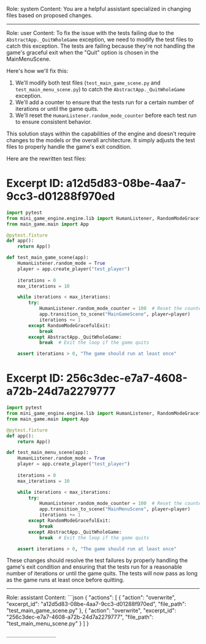 Role: system
Content: You are a helpful assistant specialized in changing files based on proposed changes.
__________________
Role: user
Content: To fix the issue with the tests failing due to the `AbstractApp._QuitWholeGame` exception, we need to modify the test files to catch this exception. The tests are failing because they're not handling the game's graceful exit when the "Quit" option is chosen in the MainMenuScene.

Here's how we'll fix this:

1. We'll modify both test files (`test_main_game_scene.py` and `test_main_menu_scene.py`) to catch the `AbstractApp._QuitWholeGame` exception.
2. We'll add a counter to ensure that the tests run for a certain number of iterations or until the game quits.
3. We'll reset the `HumanListener.random_mode_counter` before each test run to ensure consistent behavior.

This solution stays within the capabilities of the engine and doesn't require changes to the models or the overall architecture. It simply adjusts the test files to properly handle the game's exit condition.

Here are the rewritten test files:

# Excerpt ID: a12d5d83-08be-4aa7-9cc3-d01288f970ed
```python test_main_game_scene.py
import pytest
from mini_game_engine.engine.lib import HumanListener, RandomModeGracefulExit, AbstractApp
from main_game.main import App

@pytest.fixture
def app():
    return App()

def test_main_game_scene(app):
    HumanListener.random_mode = True
    player = app.create_player("test_player")
    
    iterations = 0
    max_iterations = 10

    while iterations < max_iterations:
        try:
            HumanListener.random_mode_counter = 100  # Reset the counter before each run
            app.transition_to_scene("MainGameScene", player=player)
            iterations += 1
        except RandomModeGracefulExit:
            break
        except AbstractApp._QuitWholeGame:
            break  # Exit the loop if the game quits

    assert iterations > 0, "The game should run at least once"
```

# Excerpt ID: 256c3dec-e7a7-4608-a72b-24d7a2279777
```python test_main_menu_scene.py
import pytest
from mini_game_engine.engine.lib import HumanListener, RandomModeGracefulExit, AbstractApp
from main_game.main import App

@pytest.fixture
def app():
    return App()

def test_main_menu_scene(app):
    HumanListener.random_mode = True
    player = app.create_player("test_player")
    
    iterations = 0
    max_iterations = 10

    while iterations < max_iterations:
        try:
            HumanListener.random_mode_counter = 100  # Reset the counter before each run
            app.transition_to_scene("MainMenuScene", player=player)
            iterations += 1
        except RandomModeGracefulExit:
            break
        except AbstractApp._QuitWholeGame:
            break  # Exit the loop if the game quits

    assert iterations > 0, "The game should run at least once"
```

These changes should resolve the test failures by properly handling the game's exit condition and ensuring that the tests run for a reasonable number of iterations or until the game quits. The tests will now pass as long as the game runs at least once before quitting.
__________________
Role: assistant
Content: ```json
{
  "actions": [
    {
      "action": "overwrite",
      "excerpt_id": "a12d5d83-08be-4aa7-9cc3-d01288f970ed",
      "file_path": "test_main_game_scene.py"
    },
    {
      "action": "overwrite",
      "excerpt_id": "256c3dec-e7a7-4608-a72b-24d7a2279777",
      "file_path": "test_main_menu_scene.py"
    }
  ]
}
```
__________________
